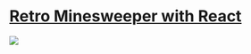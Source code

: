 # [Retro Minesweeper with React](https://riyomi.github.io/minesweeper-react/)

![](https://i.imgur.com/PEkNiHx.jpg)
